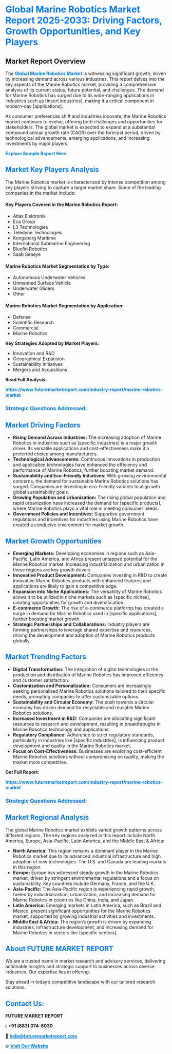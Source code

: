 <h1 style="color: #007BFF;">Global Marine Robotics Market Report 2025-2033: Driving Factors, Growth Opportunities, and Key Players</h1>

<section id="overview">
<h2>Market Report Overview</h2>
<p>The <a href="https://www.futuremarketreport.com/industry-report/marine-robotics-market" style="color: #007BFF; text-decoration: none;"><strong>Global Marine Robotics Market</strong></a> is witnessing significant growth, driven by increasing demand across various industries. This report delves into the key aspects of the Marine Robotics market, providing a comprehensive analysis of its current status, future potential, and challenges. The demand for Marine Robotics has surged due to its wide-ranging applications in industries such as [insert industries], making it a critical component in modern-day [applications].</p>
<p>As consumer preferences shift and industries innovate, the Marine Robotics market continues to evolve, offering both challenges and opportunities for stakeholders. The global market is expected to expand at a substantial compound annual growth rate (CAGR) over the forecast period, driven by technological advancements, emerging applications, and increasing investments by major players.</p>
</section>

<section id="overview">
<p><a href="https://www.futuremarketreport.com/request-sample/reportId=120106" style="color: #007BFF; text-decoration: none;"><strong>Explore Sample Report Here</strong></a></p>
</section>

<section id="key-players">
<h2 style="color: #007BFF;">Market Key Players Analysis</h2>
<p>The Marine Robotics market is characterized by intense competition among key players striving to capture a larger market share. Some of the leading companies in the market include:</p>
<h4>Key Players Covered in the Marine Robotics Report:</h4>
<ul><li>Atlas Elektronik</li><li>Eca Group</li><li>L3 Technologies</li><li>Teledyne Technologies</li><li>Kongsberg Maritime</li><li>International Submarine Engineering</li><li>Bluefin Robotics</li><li>Saab Seaeye</li></ul>
<h4>Marine Robotics Market Segmentation by Type:</h4>
<ul><li>Autonomous Underwater Vehicles</li><li>Unmanned Surface Vehicle</li><li>Underwater Gliders</li><li>Other</li></ul>

<h4>Marine Robotics Market Segmentation by Application:</h4>
<ul><li>Defense</li><li>Scientific Research</li><li>Commercial</li><li>Marine Robotics</li></ul>
<p><strong>Key Strategies Adopted by Market Players:</strong></p>
<ul>
<li>Innovation and R&D</li>
<li>Geographical Expansion</li>
<li>Sustainability Initiatives</li>
<li>Mergers and Acquisitions</li>
</ul>
</section>

<section>
<p><strong>Read Full Analysis: </strong></p><a href="https://www.futuremarketreport.com/industry-report/marine-robotics-market" style="color: #007BFF; text-decoration: none;"><strong>https://www.futuremarketreport.com/industry-report/marine-robotics-market</strong></a>
<h3 style="color: #007BFF;">Strategic Questions Addressed:</h3>
</section>

<section id="driving-factors">
<h2 style="color: #007BFF;">Market Driving Factors</h2>
<ul>
<li><strong>Rising Demand Across Industries:</strong> The increasing adoption of Marine Robotics in industries such as [specific industries] is a major growth driver. Its versatile applications and cost-effectiveness make it a preferred choice among manufacturers.</li>
<li><strong>Technological Advancements:</strong> Continuous innovations in production and application technologies have enhanced the efficiency and performance of Marine Robotics, further boosting market demand.</li>
<li><strong>Sustainability and Eco-Friendly Initiatives:</strong> With growing environmental concerns, the demand for sustainable Marine Robotics solutions has surged. Companies are investing in eco-friendly variants to align with global sustainability goals.</li>
<li><strong>Growing Population and Urbanization:</strong> The rising global population and rapid urbanization have increased the demand for [specific products], where Marine Robotics plays a vital role in meeting consumer needs.</li>
<li><strong>Government Policies and Incentives:</strong> Supportive government regulations and incentives for industries using Marine Robotics have created a conducive environment for market growth.</li>
</ul>
</section>

<section id="growth-opportunities">
<h2 style="color: #007BFF;">Market Growth Opportunities</h2>
<ul>
<li><strong>Emerging Markets:</strong> Developing economies in regions such as Asia-Pacific, Latin America, and Africa present untapped potential for the Marine Robotics market. Increasing industrialization and urbanization in these regions are key growth drivers.</li>
<li><strong>Innovative Product Development:</strong> Companies investing in R&D to create innovative Marine Robotics products with enhanced features and applications are likely to gain a competitive edge.</li>
<li><strong>Expansion into Niche Applications:</strong> The versatility of Marine Robotics allows it to be utilized in niche markets such as [specific niches], creating opportunities for growth and diversification.</li>
<li><strong>E-commerce Growth:</strong> The rise of e-commerce platforms has created a surge in demand for Marine Robotics used in [specific applications], further boosting market growth.</li>
<li><strong>Strategic Partnerships and Collaborations:</strong> Industry players are forming partnerships to leverage shared expertise and resources, driving the development and adoption of Marine Robotics products globally.</li>
</ul>
</section>

<section id="trending-factors">
<h2 style="color: #007BFF;">Market Trending Factors</h2>
<ul>
<li><strong>Digital Transformation:</strong> The integration of digital technologies in the production and distribution of Marine Robotics has improved efficiency and customer satisfaction.</li>
<li><strong>Customization and Personalization:</strong> Consumers are increasingly seeking personalized Marine Robotics solutions tailored to their specific needs, prompting companies to offer customizable options.</li>
<li><strong>Sustainability and Circular Economy:</strong> The push towards a circular economy has driven demand for recyclable and reusable Marine Robotics solutions.</li>
<li><strong>Increased Investment in R&D:</strong> Companies are allocating significant resources to research and development, resulting in breakthroughs in Marine Robotics technology and applications.</li>
<li><strong>Regulatory Compliance:</strong> Adherence to strict regulatory standards, particularly in industries like [specific industries], is influencing product development and quality in the Marine Robotics market.</li>
<li><strong>Focus on Cost-Effectiveness:</strong> Businesses are exploring cost-efficient Marine Robotics solutions without compromising on quality, making the market more competitive.</li>
</ul>
</section>

<section>
<p><strong>Get Full Report: </strong></p><a href="https://www.futuremarketreport.com/industry-report/marine-robotics-market" style="color: #007BFF; text-decoration: none;"><strong>https://www.futuremarketreport.com/industry-report/marine-robotics-market</strong></a>
<h3 style="color: #007BFF;">Strategic Questions Addressed:</h3>
</section>


<section id="regional-analysis">
<h2 style="color: #007BFF;">Market Regional Analysis</h2>
<p>The global Marine Robotics market exhibits varied growth patterns across different regions. The key regions analyzed in this report include North America, Europe, Asia-Pacific, Latin America, and the Middle East & Africa:</p>
<ul>
<li><strong>North America:</strong> This region remains a dominant player in the Marine Robotics market due to its advanced industrial infrastructure and high adoption of new technologies. The U.S. and Canada are leading markets in this region.</li>
<li><strong>Europe:</strong> Europe has witnessed steady growth in the Marine Robotics market, driven by stringent environmental regulations and a focus on sustainability. Key countries include Germany, France, and the U.K.</li>
<li><strong>Asia-Pacific:</strong> The Asia-Pacific region is experiencing rapid growth, fueled by industrialization, urbanization, and increasing demand for Marine Robotics in countries like China, India, and Japan.</li>
<li><strong>Latin America:</strong> Emerging markets in Latin America, such as Brazil and Mexico, present significant opportunities for the Marine Robotics market, supported by growing industrial activities and investments.</li>
<li><strong>Middle East & Africa:</strong> The region’s growth is driven by expanding industries, infrastructure development, and increasing demand for Marine Robotics in sectors like [specific sectors].</li>
</ul>
</section>

<footer>
<h2 style="color: #007BFF;">About FUTURE MARKET REPORT</h2>
<p>We are a trusted name in market research and advisory services, delivering actionable insights and strategic support to businesses across diverse industries. Our expertise lies in offering:</p>

<p>Stay ahead in today’s competitive landscape with our tailored research solutions.</p>

<h2 style="color: #007BFF;">Contact Us:</h2>
<p><strong>FUTURE MARKET REPORT</strong></p>
<p>📞 <strong>+91 (883) 074-8030</strong></p>
<p>📧 <strong><a href="mailto:help@futuremarketreport.com" style="color: #007BFF;">help@futuremarketreport.com</a></strong></p>
<p>🌐 <strong><a href="https://www.futuremarketreport.com/" style="color: #007BFF;">Visit Our Website</a></strong></p>
</footer>